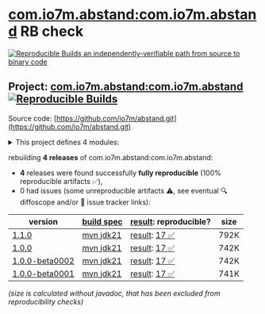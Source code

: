 [com.io7m.abstand:com.io7m.abstand](https://central.sonatype.com/artifact/com.io7m.abstand/com.io7m.abstand/versions) RB check
=======

[![Reproducible Builds](https://reproducible-builds.org/images/logos/rb.svg) an independently-verifiable path from source to binary code](https://reproducible-builds.org/)

## Project: [com.io7m.abstand:com.io7m.abstand](https://central.sonatype.com/artifact/com.io7m.abstand/com.io7m.abstand/versions) [![Reproducible Builds](https://img.shields.io/endpoint?url=https://raw.githubusercontent.com/jvm-repo-rebuild/reproducible-central/master/content/com/io7m/abstand/badge.json)](https://github.com/jvm-repo-rebuild/reproducible-central/blob/master/content/com/io7m/abstand/README.md)

Source code: [https://github.com/io7m/abstand.git](https://github.com/io7m/abstand.git)

<details><summary>This project defines 4 modules:</summary>

* [com.io7m.abstand:com.io7m.abstand](https://central.sonatype.com/artifact/com.io7m.abstand/com.io7m.abstand/overview)
* [com.io7m.abstand:com.io7m.abstand.core](https://central.sonatype.com/artifact/com.io7m.abstand/com.io7m.abstand.core/overview)
* [com.io7m.abstand:com.io7m.abstand.generation](https://central.sonatype.com/artifact/com.io7m.abstand/com.io7m.abstand.generation/overview)
* [com.io7m.abstand:com.io7m.abstand.tests](https://central.sonatype.com/artifact/com.io7m.abstand/com.io7m.abstand.tests/overview)
</details>

rebuilding **4 releases** of com.io7m.abstand:com.io7m.abstand:
- **4** releases were found successfully **fully reproducible** (100% reproducible artifacts :white_check_mark:),
- 0 had issues (some unreproducible artifacts :warning:, see eventual :mag: diffoscope and/or :memo: issue tracker links):

| version | [build spec](/BUILDSPEC.md) | [result](https://reproducible-builds.org/docs/jvm/): reproducible? | size |
| -- | --------- | ------ | -- |
| [1.1.0](https://central.sonatype.com/artifact/com.io7m.abstand/com.io7m.abstand/1.1.0/pom) | [mvn jdk21](com.io7m.abstand-1.1.0.buildspec) | [result](com.io7m.abstand-1.1.0.buildinfo): [17 :white_check_mark: ](com.io7m.abstand-1.1.0.buildcompare) | 792K |
| [1.0.0](https://central.sonatype.com/artifact/com.io7m.abstand/com.io7m.abstand/1.0.0/pom) | [mvn jdk21](com.io7m.abstand-1.0.0.buildspec) | [result](com.io7m.abstand-1.0.0.buildinfo): [17 :white_check_mark: ](com.io7m.abstand-1.0.0.buildcompare) | 742K |
| [1.0.0-beta0002](https://central.sonatype.com/artifact/com.io7m.abstand/com.io7m.abstand/1.0.0-beta0002/pom) | [mvn jdk21](com.io7m.abstand-1.0.0-beta0002.buildspec) | [result](com.io7m.abstand-1.0.0-beta0002.buildinfo): [17 :white_check_mark: ](com.io7m.abstand-1.0.0-beta0002.buildcompare) | 742K |
| [1.0.0-beta0001](https://central.sonatype.com/artifact/com.io7m.abstand/com.io7m.abstand/1.0.0-beta0001/pom) | [mvn jdk21](com.io7m.abstand-1.0.0-beta0001.buildspec) | [result](com.io7m.abstand-1.0.0-beta0001.buildinfo): [17 :white_check_mark: ](com.io7m.abstand-1.0.0-beta0001.buildcompare) | 741K |

<i>(size is calculated without javadoc, that has been excluded from reproducibility checks)</i>
